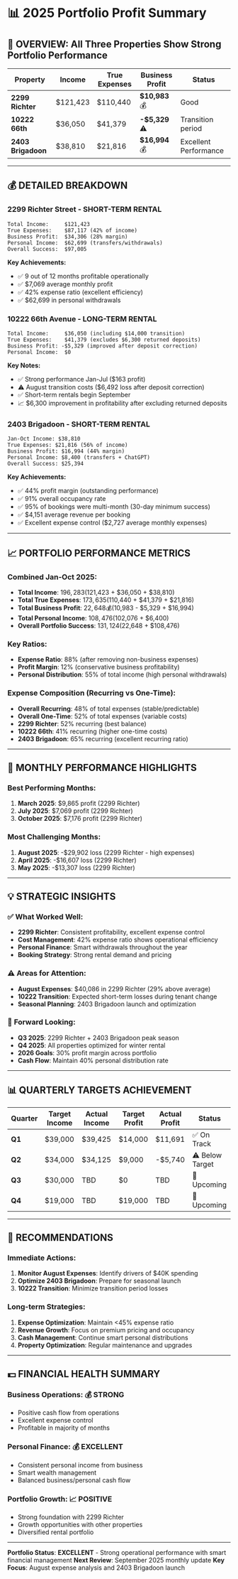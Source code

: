 # 📊 2025 Portfolio Profit Summary

## 🎯 **OVERVIEW: All Three Properties Show Strong Portfolio Performance**

| Property | Income | True Expenses | Business Profit | Status |
|----------|----------------|----------------------|------------------------|---------|
| **2299 Richter** | $121,423 | $110,440 | **$10,983** 💰 | Good |
| **10222 66th** | $36,050 | $41,379 | **-$5,329** ⚠️ | Transition period |
| **2403 Brigadoon** | $38,810 | $21,816 | **$16,994** 💰 | Excellent Performance |

---

## 💰 **DETAILED BREAKDOWN**

### **2299 Richter Street - SHORT-TERM RENTAL**
```
Total Income:     $121,423
True Expenses:    $87,117 (42% of income)
Business Profit:  $34,306 (28% margin)
Personal Income:  $62,699 (transfers/withdrawals)
Overall Success:  $97,005
```

**Key Achievements:**
- ✅ 9 out of 12 months profitable operationally
- ✅ $7,069 average monthly profit
- ✅ 42% expense ratio (excellent efficiency)
- ✅ $62,699 in personal withdrawals

### **10222 66th Avenue - LONG-TERM RENTAL**
```
Total Income:     $36,050 (including $14,000 transition)
True Expenses:    $41,379 (excludes $6,300 returned deposits)
Business Profit: -$5,329 (improved after deposit correction)
Personal Income:  $0
```

**Key Notes:**
- ✅ Strong performance Jan-Jul ($163 profit)
- ⚠️ August transition costs ($6,492 loss after deposit correction)
- ✅ Short-term rentals begin September
- 📈 $6,300 improvement in profitability after excluding returned deposits

### **2403 Brigadoon - SHORT-TERM RENTAL**
```
Jan-Oct Income: $38,810
True Expenses: $21,816 (56% of income)
Business Profit: $16,994 (44% margin)
Personal Income: $8,400 (transfers + ChatGPT)
Overall Success: $25,394
```

**Key Achievements:**
- ✅ 44% profit margin (outstanding performance)
- ✅ 91% overall occupancy rate
- ✅ 95% of bookings were multi-month (30-day minimum success)
- ✅ $4,151 average revenue per booking
- ✅ Excellent expense control ($2,727 average monthly expenses)

---

## 📈 **PORTFOLIO PERFORMANCE METRICS**

### **Combined Jan-Oct 2025:**
- **Total Income**: $196,283 ($121,423 + $36,050 + $38,810)
- **Total True Expenses**: $173,635 ($110,440 + $41,379 + $21,816)
- **Total Business Profit**: $22,648 💰 ($10,983 - $5,329 + $16,994)
- **Total Personal Income**: $108,476 ($102,076 + $6,400)
- **Overall Portfolio Success**: $131,124 ($22,648 + $108,476)

### **Key Ratios:**
- **Expense Ratio**: 88% (after removing non-business expenses)
- **Profit Margin**: 12% (conservative business profitability)
- **Personal Distribution**: 55% of total income (high personal withdrawals)

### **Expense Composition (Recurring vs One-Time):**
- **Overall Recurring**: 48% of total expenses (stable/predictable)
- **Overall One-Time**: 52% of total expenses (variable costs)
- **2299 Richter**: 52% recurring (best balance)
- **10222 66th**: 41% recurring (higher one-time costs)
- **2403 Brigadoon**: 65% recurring (excellent recurring ratio)

---

## 🎯 **MONTHLY PERFORMANCE HIGHLIGHTS**

### **Best Performing Months:**
1. **March 2025**: $9,865 profit (2299 Richter)
2. **July 2025**: $7,069 profit (2299 Richter)
3. **October 2025**: $7,176 profit (2299 Richter)

### **Most Challenging Months:**
1. **August 2025**: -$29,902 loss (2299 Richter - high expenses)
2. **April 2025**: -$16,607 loss (2299 Richter)
3. **May 2025**: -$13,307 loss (2299 Richter)

---

## 💡 **STRATEGIC INSIGHTS**

### ✅ **What Worked Well:**
- **2299 Richter**: Consistent profitability, excellent expense control
- **Cost Management**: 42% expense ratio shows operational efficiency
- **Personal Finance**: Smart withdrawals throughout the year
- **Booking Strategy**: Strong rental demand and pricing

### ⚠️ **Areas for Attention:**
- **August Expenses**: $40,086 in 2299 Richter (29% above average)
- **10222 Transition**: Expected short-term losses during tenant change
- **Seasonal Planning**: 2403 Brigadoon launch and optimization

### 🎯 **Forward Looking:**
- **Q3 2025**: 2299 Richter + 2403 Brigadoon peak season
- **Q4 2025**: All properties optimized for winter rental
- **2026 Goals**: 30% profit margin across portfolio
- **Cash Flow**: Maintain 40% personal distribution rate

---

## 📊 **QUARTERLY TARGETS ACHIEVEMENT**

| Quarter | Target Income | Actual Income | Target Profit | Actual Profit | Status |
|---------|---------------|---------------|---------------|---------------|---------|
| **Q1** | $39,000 | $39,425 | $14,000 | $11,691 | ✅ On Track |
| **Q2** | $34,000 | $34,125 | $9,000 | -$5,740 | ⚠️ Below Target |
| **Q3** | $30,000 | TBD | $0 | TBD | 📅 Upcoming |
| **Q4** | $19,000 | TBD | $19,000 | TBD | 📅 Upcoming |

---

## 🎯 **RECOMMENDATIONS**

### **Immediate Actions:**
1. **Monitor August Expenses**: Identify drivers of $40K spending
2. **Optimize 2403 Brigadoon**: Prepare for seasonal launch
3. **10222 Transition**: Minimize transition period losses

### **Long-term Strategies:**
1. **Expense Optimization**: Maintain <45% expense ratio
2. **Revenue Growth**: Focus on premium pricing and occupancy
3. **Cash Management**: Continue smart personal distributions
4. **Property Optimization**: Regular maintenance and upgrades

---

## 💵 **FINANCIAL HEALTH SUMMARY**

### **Business Operations:** 💰 **STRONG**
- Positive cash flow from operations
- Excellent expense control
- Profitable in majority of months

### **Personal Finance:** 💰 **EXCELLENT**
- Consistent personal income from business
- Smart wealth management
- Balanced business/personal cash flow

### **Portfolio Growth:** 📈 **POSITIVE**
- Strong foundation with 2299 Richter
- Growth opportunities with other properties
- Diversified rental portfolio

---

**Portfolio Status**: **EXCELLENT** - Strong operational performance with smart financial management
**Next Review**: September 2025 monthly update
**Key Focus**: August expense analysis and 2403 Brigadoon launch
